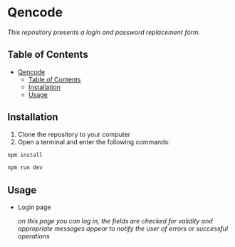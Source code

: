 # Qencode

*This repository presents a login and password replacement form.*

## Table of Contents

- [Qencode](#qencode)
  - [Table of Contents](#table-of-contents)
  - [Installation](#installation)
  - [Usage](#usage)


## Installation

1. Clone the repository to your computer
2. Open a terminal and enter the following commands: 
```JavaScript
npm install
```
```JavaScript
npm run dev
```

## Usage

+ Login page
  
  *on this page you can log in, the fields are checked for validity and appropriate messages appear to notify the user of errors or successful operations*

